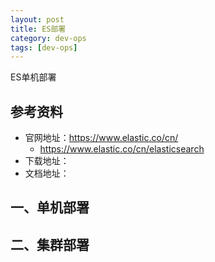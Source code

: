 ```yaml
---
layout: post
title: ES部署
category: dev-ops
tags: [dev-ops]
---
```


ES单机部署

## 参考资料
- 官网地址：https://www.elastic.co/cn/
  - https://www.elastic.co/cn/elasticsearch
- 下载地址：
- 文档地址：

## 一、单机部署

## 二、集群部署